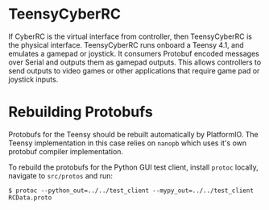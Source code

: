 # TeensyCyberRC

If CyberRC is the virtual interface from controller, then TeensyCyberRC is the physical interface.
TeensyCyberRC runs onboard a Teensy 4.1, and emulates a gamepad or joystick. 
It consumers Protobuf encoded messages over Serial and outputs them as gamepad outputs.
This allows controllers to send outputs to video games or other applications that require game pad or joystick inputs.

# Rebuilding Protobufs
Protobufs for the Teensy should be rebuilt automatically by PlatformIO.
The Teensy implementation in this case relies on `nanopb` which uses it's own protobuf compiler implementation.

To rebuild the protobufs for the Python GUI test client, install `protoc` locally, navigate to `src/protos` and run:

`$ protoc --python_out=../../test_client --mypy_out=../../test_client RCData.proto`